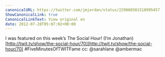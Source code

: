```yaml
---
canonicalURL: https://twitter.com/jmjordan/status/229080501518995457
ShowCanonicalLink: true
CanonicalLinkText: View original on
date: 2012-07-28T05:07:02+00:00
---
```

I was featured on this week’s The Social Hour! (I’m Jonathan) [http://twit.tv/show/the-social-hour/70](http://twit.tv/show/the-social-hour/70) #FiveMinutesOfTWITFame cc: @sarahlane @ambermac